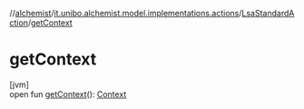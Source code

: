 //[alchemist](../../../index.md)/[it.unibo.alchemist.model.implementations.actions](../index.md)/[LsaStandardAction](index.md)/[getContext](get-context.md)

# getContext

[jvm]\
open fun [getContext](get-context.md)(): [Context](../../it.unibo.alchemist.model.interfaces/-context/index.md)
